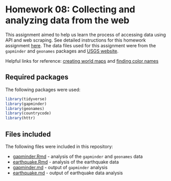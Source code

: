 # Homework 08: Collecting and analyzing data from the web

This assignment aimed to help us learn the process of accessing data using API and web scraping. See detailed instructions for this homework assignment [here](https://cfss.uchicago.edu/homework/webdata/). The data files used for this assignment were from the `gapminder` and `geonames` packages and [USGS website](https://earthquake.usgs.gov/fdsnws/event/1/#format-geojson). 

Helpful links for reference: 
[creating world maps](https://datavizpyr.com/how-to-make-world-map-with-ggplot2-in-r/) and [finding color names](https://www.r-graph-gallery.com/ggplot2-color.html)

## Required packages

The following packages were used:

```r
library(tidyverse)
library(gapminder)
library(geonames)
library(countrycode)
library(httr)
```

## Files included

The following files were included in this repository:

* [gapminder.Rmd](gapminder.Rmd) - analysis of the `gapminder` and `geonames` data
* [earthquake.Rmd](earthquake.Rmd) - analysis of the earthquake data
* [gapminder.md](gapminder.md) - output of `gapminder` analysis
* [earthquake.md](earthquake.md) - output of earthquake data analysis
